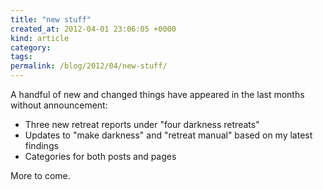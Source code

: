 ```yaml
---
title: "new stuff"
created_at: 2012-04-01 23:06:05 +0000
kind: article
category: 
tags: 
permalink: /blog/2012/04/new-stuff/
---
```


A handful of new and changed things have appeared in the last months without announcement:

  * Three new retreat reports under "four darkness retreats"
  * Updates to "make darkness" and "retreat manual" based on my latest findings
  * Categories for both posts and pages

More to come.